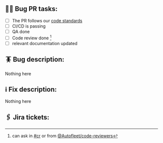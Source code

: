 <!-- 
Thanks for creating this pull request 🤗

Please make sure that the pull request is following those tasks: 
-->

## 👷‍♀️ Bug PR tasks:
- [ ] The PR follows our [code standards]
- [ ] CI/CD is passing
- [ ] QA done
- [ ] Code review done [^1]
- [ ] relevant documentation updated 

## 🪳 Bug description:
Nothing here
<!-- 
Make sure everyone can understand what was changed
-->

## ℹ️ Fix description:
Nothing here

## 🖇 Jira tickets:
<!-- 
https://autofleet.atlassian.net/browse/AUT-***
 -->

<!-- 
## 👷‍♀️ Testing methods used:
- Manuel tests the new feature
- Unit tests added
- E2E test added
- Another manual tester done testing
 -->

<!-- 
## ⚠️ Risks
- List of risks
 -->

<!-- 
## ⚙️ New settings added:
- `new.setting.key` / default value: `value` / selector: `[{fleetId}]`
 -->

<!-- 
## ⛔️ Dependencies
- list of prs
 -->

[^1]: can ask in [#cr](https://autofleet.slack.com/archives/C014PKE9927) or from [@Autofleet/code-reviewers](https://github.com/orgs/Autofleet/teams/code-reviewers)

[code standards]: https://autofleet.atlassian.net/l/c/YJoUEx6Z#Standards
[code reviewers]: https://github.com/orgs/Autofleet/teams/code-reviewers
